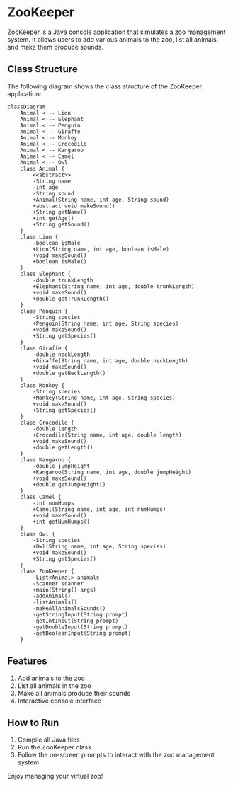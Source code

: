 # ZooKeeper

ZooKeeper is a Java console application that simulates a zoo management system. It allows users to add various animals to the zoo, list all animals, and make them produce sounds.

## Class Structure

The following diagram shows the class structure of the ZooKeeper application:

```mermaid
classDiagram
    Animal <|-- Lion
    Animal <|-- Elephant
    Animal <|-- Penguin
    Animal <|-- Giraffe
    Animal <|-- Monkey
    Animal <|-- Crocodile
    Animal <|-- Kangaroo
    Animal <|-- Camel
    Animal <|-- Owl
    class Animal {
        <<abstract>>
        -String name
        -int age
        -String sound
        +Animal(String name, int age, String sound)
        +abstract void makeSound()
        +String getName()
        +int getAge()
        +String getSound()
    }
    class Lion {
        -boolean isMale
        +Lion(String name, int age, boolean isMale)
        +void makeSound()
        +boolean isMale()
    }
    class Elephant {
        -double trunkLength
        +Elephant(String name, int age, double trunkLength)
        +void makeSound()
        +double getTrunkLength()
    }
    class Penguin {
        -String species
        +Penguin(String name, int age, String species)
        +void makeSound()
        +String getSpecies()
    }
    class Giraffe {
        -double neckLength
        +Giraffe(String name, int age, double neckLength)
        +void makeSound()
        +double getNeckLength()
    }
    class Monkey {
        -String species
        +Monkey(String name, int age, String species)
        +void makeSound()
        +String getSpecies()
    }
    class Crocodile {
        -double length
        +Crocodile(String name, int age, double length)
        +void makeSound()
        +double getLength()
    }
    class Kangaroo {
        -double jumpHeight
        +Kangaroo(String name, int age, double jumpHeight)
        +void makeSound()
        +double getJumpHeight()
    }
    class Camel {
        -int numHumps
        +Camel(String name, int age, int numHumps)
        +void makeSound()
        +int getNumHumps()
    }
    class Owl {
        -String species
        +Owl(String name, int age, String species)
        +void makeSound()
        +String getSpecies()
    }
    class ZooKeeper {
        -List<Animal> animals
        -Scanner scanner
        +main(String[] args)
        -addAnimal()
        -listAnimals()
        -makeAllAnimalsSounds()
        -getStringInput(String prompt)
        -getIntInput(String prompt)
        -getDoubleInput(String prompt)
        -getBooleanInput(String prompt)
    }
```

## Features

1. Add animals to the zoo
2. List all animals in the zoo
3. Make all animals produce their sounds
4. Interactive console interface

## How to Run

1. Compile all Java files
2. Run the ZooKeeper class
3. Follow the on-screen prompts to interact with the zoo management system

Enjoy managing your virtual zoo!